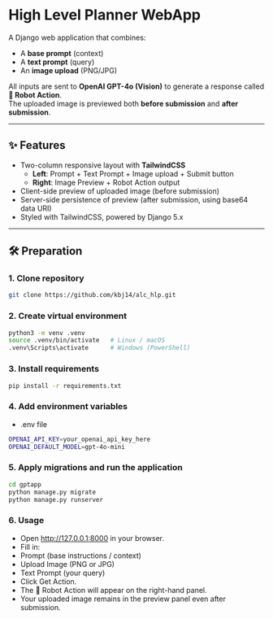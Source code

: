 # High Level Planner WebApp

A Django web application that combines:
- A **base prompt** (context)
- A **text prompt** (query)
- An **image upload** (PNG/JPG)

All inputs are sent to **OpenAI GPT-4o (Vision)** to generate a response called **🤖 Robot Action**.  
The uploaded image is previewed both **before submission** and **after submission**.

---

## ✨ Features
- Two-column responsive layout with **TailwindCSS**
  - **Left**: Prompt + Text Prompt + Image upload + Submit button
  - **Right**: Image Preview + Robot Action output
- Client-side preview of uploaded image (before submission)
- Server-side persistence of preview (after submission, using base64 data URI)
- Styled with TailwindCSS, powered by Django 5.x

---

## 🛠️ Preparation

### 1. Clone repository
```bash
git clone https://github.com/kbj14/alc_hlp.git
```

### 2. Create virtual environment
```bash
python3 -m venv .venv
source .venv/bin/activate   # Linux / macOS
.venv\Scripts\activate      # Windows (PowerShell)
```

### 3. Install requirements
```bash
pip install -r requirements.txt
```

### 4. Add environment variables
- .env file
```bash
OPENAI_API_KEY=your_openai_api_key_here
OPENAI_DEFAULT_MODEL=gpt-4o-mini
```

### 5. Apply migrations and run the application
```bash
cd gptapp
python manage.py migrate
python manage.py runserver
```

### 6. Usage
- Open http://127.0.0.1:8000 in your browser.
- Fill in:
- Prompt (base instructions / context)
- Upload Image (PNG or JPG)
- Text Prompt (your query)
- Click Get Action.
- The 🤖 Robot Action will appear on the right-hand panel.
- Your uploaded image remains in the preview panel even after submission.
